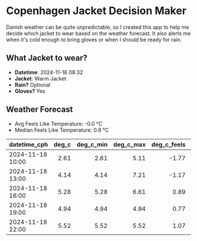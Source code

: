 
# Copenhagen Jacket Decision Maker

Danish weather can be quite unpredictable, so I created this app to help me decide which jacket to wear based on the weather forecast. 
It also alerts me when it's cold enough to bring gloves or when I should be ready for rain.

## What Jacket to wear?

- **Datetime**: 2024-11-18 08:32
- **Jacket**: Warm Jacket
- **Rain?** Optional
- **Gloves?** Yes

## Weather Forecast
- Avg Feels Like Temperature: -0.0 °C
- Median Feels Like Temperature: 0.8 °C

| datetime_cph     |   deg_c |   deg_c_min |   deg_c_max |   deg_c_feels | weather   | wind   | rain   |
|:-----------------|--------:|------------:|------------:|--------------:|:----------|:-------|:-------|
| 2024-11-18 10:00 |    2.61 |        2.61 |        5.11 |         -1.77 | Clear     | Medium | None   |
| 2024-11-18 13:00 |    4.14 |        4.14 |        7.21 |         -1.17 | Rain      | High   | Low    |
| 2024-11-18 16:00 |    5.28 |        5.28 |        6.61 |          0.89 | Rain      | High   | Low    |
| 2024-11-18 19:00 |    4.94 |        4.94 |        4.94 |          0.77 | Clouds    | Medium | None   |
| 2024-11-18 22:00 |    5.52 |        5.52 |        5.52 |          1.07 | Clear     | High   | None   |
        